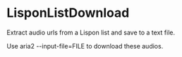 # LisponListDownload
Extract audio urls from a Lispon list and save to a text file.

Use aria2 --input-file=FILE to download these audios.
